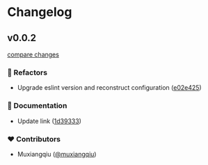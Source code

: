 # Changelog



## v0.0.2

[compare changes](https://github.com/cellbang/style-guide/compare/v0.0.1...v0.0.2)

### 💅 Refactors

- Upgrade eslint version and reconstruct configuration ([e02e425](https://github.com/cellbang/style-guide/commit/e02e425))

### 📖 Documentation

- Update link ([1d39333](https://github.com/cellbang/style-guide/commit/1d39333))

### ❤️ Contributors

- Muxiangqiu ([@muxiangqiu](http://github.com/muxiangqiu))

